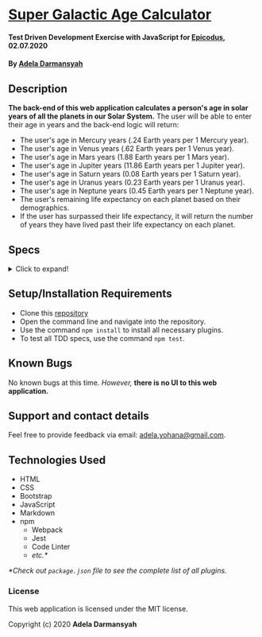 # [Super Galactic Age Calculator](https://github.com/ayohana/galactic-age-calculator.git/)

#### Test Driven Development Exercise with JavaScript for [Epicodus](https://www.epicodus.com/), 02.07.2020

#### By [**Adela Darmansyah**](https://ayohana.github.io/portfolio/)

## Description

**The back-end of this web application calculates a person's age in solar years of all the planets in our Solar System.** The user will be able to enter their age in years and the back-end logic will return:

* The user's age in Mercury years (.24 Earth years per 1 Mercury year).
* The user's age in Venus years (.62 Earth years per 1 Venus year).
* The user's age in Mars years (1.88 Earth years per 1 Mars year).
* The user's age in Jupiter years (11.86 Earth years per 1 Jupiter year).
* The user's age in Saturn years (0.08 Earth years per 1 Saturn year).
* The user's age in Uranus years (0.23 Earth years per 1 Uranus year).
* The user's age in Neptune years (0.45 Earth years per 1 Neptune year).
* The user's remaining life expectancy on each planet based on their demographics.
* If the user has surpassed their life expectancy, it will return the number of years they have lived past their life expectancy on each planet.

## Specs

<details>
  <summary>Click to expand!</summary>

| Spec | Input | Output |
| :-------------     | :------------- | :------------- |
| **Program Returns User's Age in Earth Years** | 25 | 25 |
| **Program Returns User's Age in Mercury Years** | 25 | 6 |
| **Program Returns User's Age in Venus Years** | 25 | 15.5 |
| **Program Returns User's Age in Mars Years** | 25 | 47 |
| **Program Returns User's Age in Jupiter Years** | 25 | 296.5 |
| **Program Returns User's Age in Saturn Years** | 25 | 2 |
| **Program Returns User's Age in Uranus Years** | 25 | 5.75 |
| **Program Returns User's Age in Neptune Years** | 25 | 11.25 |
| **Program Returns User's Remaining Life Expectancy Based on Their Demographics** | age 25, exercises daily, BMI within normal limits, occupation: Professional Rock Climber | 75 |
| **Program Returns User's Remaining Life Expectancy on Each Planet** | age 25, exercises daily, BMI within normal limits, occupation: Professional Rock Climber | Remaining Life on Earth = 75, Mercury = 18, Venus = 46.5, Mars = 141, and so on. |
| **Program Returns User's Number of Years Lived Past Their Life Expectancy if User Surpassed Their Life Expectancy** | age 105, exercises daily, BMI within normal limits, occupation: Professional Rock Climber | 5 |
| **Program Returns User's Number of Years Lived Surpassing Their Life Expectancy on Each Planet** | age 105, exercises daily, BMI within normal limits, occupation: Professional Rock Climber | Extra life on Earth = 5, Mercury = 1.2, Venus = 3.1, and so on. |

</details>

## Setup/Installation Requirements

* Clone this [repository](https://github.com/ayohana/galactic-age-calculator.git/)
* Open the command line and navigate into the repository.
* Use the command `npm install` to install all necessary plugins.
* To test all TDD specs, use the command `npm test`.

## Known Bugs

No known bugs at this time. _However,_ **there is no UI to this web application.**

## Support and contact details

Feel free to provide feedback via email: adela.yohana@gmail.com.

## Technologies Used

* HTML
* CSS
* Bootstrap
* JavaScript
* Markdown
* npm
  * Webpack
  * Jest
  * Code Linter
  * _etc.*_

_*Check out `package.json` file to see the complete list of all plugins._

### License

This web application is licensed under the MIT license.

Copyright (c) 2020 **Adela Darmansyah**